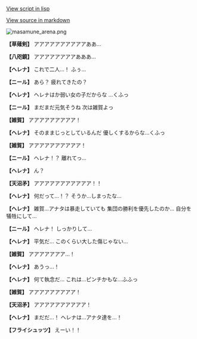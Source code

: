 [View script in lisp](../scripts/210132073.txt)

[View source in markdown](210132073.md)

![masamune_arena.png](../images/backgrounds/masamune_arena.png)

**【草薙剣】**
アアアアアアアアアアああ…

**【八咫鏡】**
アアアアアアアアあああ…

**【ヘレナ】**
これで二人…！
ふぅ…

**【ニール】**
あら？
疲れてきたの？

**【ヘレナ】**
ヘレナはか弱い女の子だからな
…くふっ

**【ニール】**
まだまだ元気そうね
次は雑賀よっ

**【雑賀】**
アアアアアアアアア！

**【ヘレナ】**
そのままじっとしているんだ
優しくするからな…くふっ

**【雑賀】**
アアアアアアアアアア！

**【ニール】**
ヘレナ！？
離れてっ…

**【ヘレナ】**
ん？

**【天沼矛】**
アアアアアアアアアアア！！

**【ヘレナ】**
何だって…！？
そうか…しまったな…

**【ヘレナ】**
雑賀…アナタは暴走していても
集団の勝利を優先したのか…
自分を犠牲にして…

**【ニール】**
ヘレナ！
しっかりして…

**【ヘレナ】**
平気だ…
このくらい大した傷じゃない…

**【雑賀】**
アアアアアアア…！

**【ヘレナ】**
あうっ…！

**【ヘレナ】**
何て執念だ…
これは…ピンチかもな…ふふっ

**【雑賀】**
アアアアアアアアア！

**【天沼矛】**
アアアアアアアアアア！

**【ヘレナ】**
まだだ…！
ヘレナは…アナタ達を…！

**【フライシュッツ】**
えーい！！